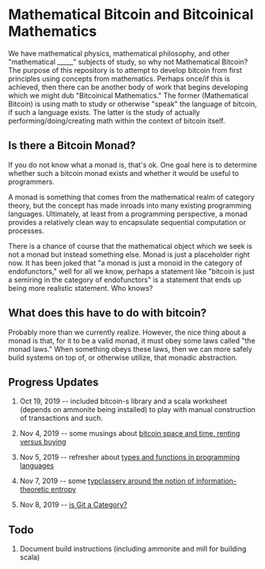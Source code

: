 # Mathematical Bitcoin and Bitcoinical Mathematics
We have mathematical physics, mathematical philosophy, and other "mathematical _____" subjects of study, so why not Mathematical Bitcoin?
The purpose of this repository is to attempt to develop bitcoin from first principles using concepts from mathematics. Perhaps once/if this is achieved, then there can be another body of work that begins developing which we might dub "Bitcoinical Mathematics." The former (Mathematical Bitcoin) is
using math to study or otherwise "speak" the language of bitcoin, if such a language exists. The latter is the study of actually performing/doing/creating math within the context of bitcoin itself. 

## Is there a Bitcoin Monad?
If you do not know what a monad is, that's ok. One goal here is to determine whether such a bitcoin monad exists and whether it would be useful to programmers.

A monad is something that comes from the mathematical realm of category theory, but the concept has made inroads into many existing programming
languages. Ultimately, at least from a programming perspective, a monad provides a relatively clean way to encapsulate sequential computation or processes.

There is a chance of course that the mathematical object which we seek is not a monad but instead something else. Monad is just a placeholder right now. It has been joked that "a monad is just a monoid in the category of endofunctors," well for all we know, perhaps a statement like "bitcoin is just a semiring in the category of endofunctors" is a statement that ends up being more realistic statement. Who knows?

## What does this have to do with bitcoin?
Probably more than we currently realize. However, the nice thing about a monad is that, for it to be a valid monad, it must obey some laws called
"the monad laws." When something obeys these laws, then we can more safely build systems on top of, or otherwise utilize, that monadic abstraction.

## Progress Updates
1. Oct 19, 2019 -- included bitcoin-s library and a scala worksheet (depends on ammonite being installed) to play with manual construction of transactions and such.

2. Nov 4, 2019 -- some musings about [bitcoin space and time, renting versus buying](RentingVsBuying.md) 

3. Nov 5, 2019 -- refresher about [types and functions in programming languages](scala/RefresherOnTypes.sc)

4. Nov 7, 2019 -- some [typclassery around the notion of information-theoretic entropy](scala/EntropyTypeclass.sc)

5. Nov 8, 2019 -- [is Git a Category?](CategoricalGit.md)

## Todo
1. Document build instructions (including ammonite and mill for building scala)

